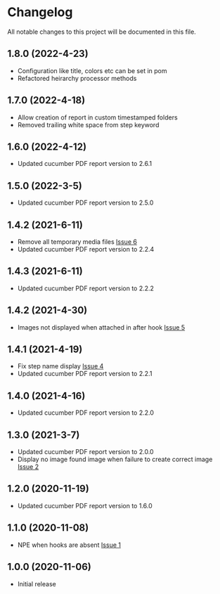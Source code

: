 # Changelog
All notable changes to this project will be documented in this file.

## 1.8.0 (2022-4-23)

* Configuration like title, colors etc can be set in pom
* Refactored heirarchy processor methods

## 1.7.0 (2022-4-18)

* Allow creation of report in custom timestamped folders
* Removed trailing white space from step keyword

## 1.6.0 (2022-4-12)

* Updated cucumber PDF report version to 2.6.1

## 1.5.0 (2022-3-5)

* Updated cucumber PDF report version to 2.5.0

## 1.4.2 (2021-6-11)

* Remove all temporary media files [Issue 6](https://github.com/grasshopper7/cucumber-pdf-plugin/issues/6)
* Updated cucumber PDF report version to 2.2.4

## 1.4.3 (2021-6-11)

* Updated cucumber PDF report version to 2.2.2

## 1.4.2 (2021-4-30)

* Images not displayed when attached in after hook [Issue 5](https://github.com/grasshopper7/cucumber-pdf-plugin/issues/5)

## 1.4.1 (2021-4-19) 

* Fix step name display [Issue 4](https://github.com/grasshopper7/cucumber-pdf-plugin/issues/4)
* Updated cucumber PDF report version to 2.2.1

## 1.4.0 (2021-4-16)

* Updated cucumber PDF report version to 2.2.0

## 1.3.0 (2021-3-7)

* Updated cucumber PDF report version to 2.0.0
* Display no image found image when failure to create correct image [Issue 2](https://github.com/grasshopper7/cucumber-pdf-plugin/issues/2)

## 1.2.0 (2020-11-19)

* Updated cucumber PDF report version to 1.6.0

## 1.1.0 (2020-11-08)

* NPE when hooks are absent [Issue 1](https://github.com/grasshopper7/cucumber-pdf-plugin/issues/1)

## 1.0.0 (2020-11-06)

* Initial release